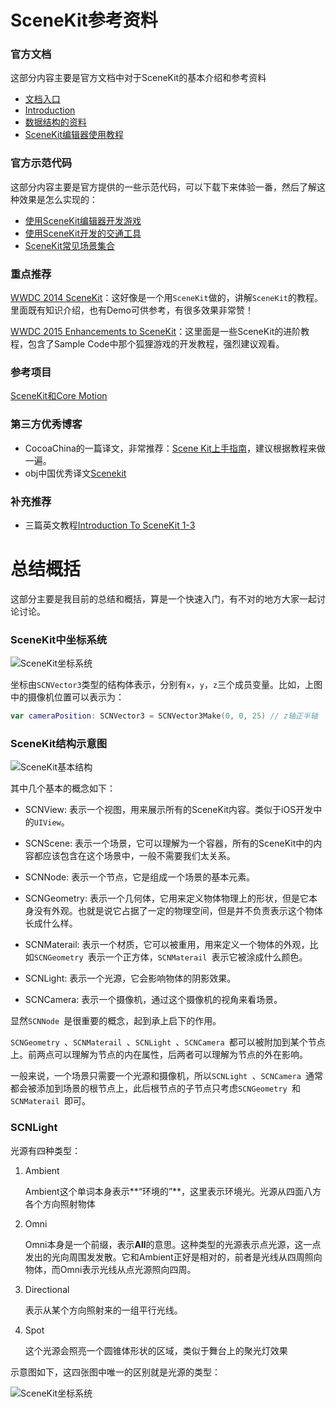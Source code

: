 # SceneKit参考资料

### 官方文档

这部分内容主要是官方文档中对于SceneKit的基本介绍和参考资料

* [文档入口](https://developer.apple.com/scenekit/)
* [Introduction](https://developer.apple.com/library/ios/documentation/SceneKit/Reference/SceneKit_Framework/)
*  [数据结构的资料](https://developer.apple.com/library/ios/documentation/SceneKit/Reference/SceneKit_DataTypes/)
*  [SceneKit编辑器使用教程](https://developer.apple.com/library/ios/recipes/xcode_help-scene_kit_editor/)

### 官方示范代码

这部分内容主要是官方提供的一些示范代码，可以下载下来体验一番，然后了解这种效果是怎么实现的：

* [使用SceneKit编辑器开发游戏](https://developer.apple.com/library/ios/samplecode/Fox/Introduction/Intro.html)
* [使用SceneKit开发的交通工具](https://developer.apple.com/library/ios/samplecode/SceneKitVehicle/Introduction/Intro.html)
* [SceneKit常见场景集合](https://developer.apple.com/library/ios/samplecode/SceneKitReel/Introduction/Intro.html)

### 重点推荐

[WWDC 2014 SceneKit](https://developer.apple.com/library/mac/samplecode/SceneKitWWDC2014/Introduction/Intro.html#//apple_ref/doc/uid/TP40014551-Intro-DontLinkElementID_2)：这好像是一个用`SceneKit`做的，讲解`SceneKit`的教程。里面既有知识介绍，也有Demo可供参考，有很多效果非常赞！

[WWDC 2015 Enhancements to SceneKit](https://developer.apple.com/videos/play/wwdc2015-606/)：这里面是一些SceneKit的进阶教程，包含了Sample Code中那个狐狸游戏的开发教程，强烈建议观看。

### 参考项目

[SceneKit和Core Motion](https://github.com/hydrixos/scenekit-marble-demo)

### 第三方优秀博客

* CocoaChina的一篇译文，非常推荐：[Scene Kit上手指南](http://www.cocoachina.com/ios/20141113/10205.html)，建议根据教程来做一遍。
* obj中国优秀译文[Scenekit](http://objccn.io/issue-18-3/)

### 补充推荐
* 三篇英文教程[Introduction To SceneKit 1-3](https://www.weheartswift.com/?s=Scenekit)

# 总结概括

这部分主要是我目前的总结和概括，算是一个快速入门，有不对的地方大家一起讨论讨论。

### SceneKit中坐标系统

![SceneKit坐标系统](http://7xonij.com1.z0.glb.clouddn.com/appcontest/3d_coordinate_system.png)

坐标由`SCNVector3`类型的结构体表示，分别有`x`，`y`，`z`三个成员变量。比如，上图中的摄像机位置可以表示为：

```swift
var cameraPosition: SCNVector3 = SCNVector3Make(0, 0, 25) // z轴正半轴
```

### SceneKit结构示意图

![SceneKit基本结构](http://7xonij.com1.z0.glb.clouddn.com/appcontest/SceneKitHierarchy.png)

其中几个基本的概念如下：

* SCNView: 表示一个视图，用来展示所有的SceneKit内容。类似于iOS开发中的`UIView`。

* SCNScene: 表示一个场景，它可以理解为一个容器，所有的SceneKit中的内容都应该包含在这个场景中，一般不需要我们太关系。

* SCNNode: 表示一个节点，它是组成一个场景的基本元素。

* SCNGeometry: 表示一个几何体，它用来定义物体物理上的形状，但是它本身没有外观。也就是说它占据了一定的物理空间，但是并不负责表示这个物体长成什么样。

* SCNMaterail: 表示一个材质，它可以被重用，用来定义一个物体的外观，比如`SCNGeometry `表示一个正方体，`SCNMaterail `表示它被涂成什么颜色。

* SCNLight: 表示一个光源，它会影响物体的阴影效果。

* SCNCamera: 表示一个摄像机，通过这个摄像机的视角来看场景。

显然`SCNNode `是很重要的概念，起到承上启下的作用。

`SCNGeometry `、`SCNMaterail `、`SCNLight `、`SCNCamera `都可以被附加到某个节点上。前两点可以理解为节点的内在属性，后两者可以理解为节点的外在影响。

一般来说，一个场景只需要一个光源和摄像机，所以`SCNLight `、`SCNCamera `通常都会被添加到场景的根节点上，此后根节点的子节点只考虑`SCNGeometry `和`SCNMaterail `即可。

### SCNLight

光源有四种类型：

1. Ambient

	Ambient这个单词本身表示**“环境的”**，这里表示环境光。光源从四面八方各个方向照射物体
	
2. Omni

	Omni本身是一个前缀，表示**All**的意思。这种类型的光源表示点光源，这一点发出的光向周围发发散。它和Ambient正好是相对的，前者是光线从四周照向物体，而Omni表示光线从点光源照向四周。
	
3. Directional
	
	表示从某个方向照射来的一组平行光线。

4. Spot
	
	这个光源会照亮一个圆锥体形状的区域，类似于舞台上的聚光灯效果
	
示意图如下，这四张图中唯一的区别就是光源的类型：

![SceneKit坐标系统](http://7xonij.com1.z0.glb.clouddn.com/appcontest/lights_type.png)